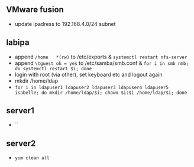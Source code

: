 
## VMware fusion
- update ipadress to 192.168.4.0/24 subnet


## labipa
- append `/home   *(rw)` to /etc/exports & `systemctl restart nfs-server`
- append `\tguest ok = yes` to /etc/samba/smb.conf & `for i in smb nmb; do systemctl restart $i; done`
- login with root (via other), set keyboard etc and logout again
- mkdir /home/ldap
- `for i in ldapuser1 ldapuser2 ldapuser3 ldapuser4 ldapuser5 isabelle; do mkdir /home/ldap/$i; chown $i:$i /home/ldap/$i; done`

## server1
- ``

## server2
- `yum clean all`
